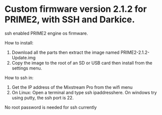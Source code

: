 # Custom firmware version 2.1.2 for PRIME2, with SSH and Darkice.
ssh enabled PRIME2 engine os firmware.

How to install:
  1) Download all the parts then extract the image named PRIME2-2.1.2-Update.img
  2) Copy the image to the root of an SD or USB card then install from the settings menu.

How to ssh in:
  1) Get the IP address of the Mixstream Pro from the wifi menu
  2) On Linux: Open a terminal and type ssh ipaddresshere. On windows try using putty, the ssh port is 22.

No root password is needed for ssh currently
